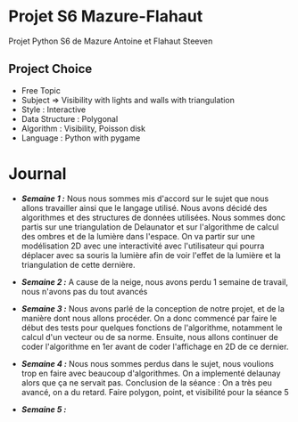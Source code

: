 # Projet S6 Mazure-Flahaut

Projet Python S6 de Mazure Antoine et Flahaut Steeven 

## Project Choice 

- Free Topic
- Subject => Visibility with lights and walls with triangulation
- Style : Interactive 
- Data Structure : Polygonal 
- Algorithm : Visibility, Poisson disk
- Language : Python with pygame 

# Journal

- _**Semaine 1 :**_ 
Nous nous sommes mis d'accord sur le sujet que nous allons travailler ainsi que le langage utilisé. 
Nous avons décidé des algorithmes et des structures de données utilisées. Nous sommes donc partis sur une
triangulation de Delaunator et sur l'algorithme de calcul des ombres et de la lumière dans l'espace. On va partir sur 
une modélisation 2D avec une interactivité avec l'utilisateur qui pourra déplacer avec sa souris la lumière afin
de voir l'effet de la lumière et la triangulation de cette dernière. 


- _**Semaine 2 :**_ 
A cause de la neige, nous avons perdu 1 semaine de travail, nous n'avons pas du tout avancés


- _**Semaine 3 :**_ 
Nous avons parlé de la conception de notre projet, et de la manière dont nous allons procéder.
On a donc commencé par faire le début des tests pour quelques fonctions de l'algorithme, notamment le calcul d'un vecteur ou de sa norme. 
Ensuite, nous allons continuer de coder l'algorithme en 1er avant de coder l'affichage en 2D de ce dernier.

- _**Semaine 4 :**_ 
Nous nous sommes perdus dans le sujet, nous voulions trop en faire avec beaucoup d'algorithmes. On a implementé delaunay alors que ça ne servait pas. 
Conclusion de la séance : On a très peu avancé, on a du retard. Faire polygon, point, et visibilité pour la séance 5


- _**Semaine 5 :**_ 
